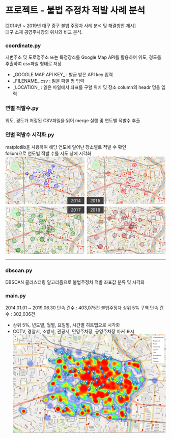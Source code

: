 # 프로젝트 - 불법 주정차 적발 사례 분석 
[2014년 ~ 2019년 대구 중구 불법 주정차 사례 분석 및 해결방안 제시]  
대구 소재 공영주차장의 위치와 비교 분석.    

### coordinate.py  
지번주소 및 도로명주소 또는 특정장소를 Google Map API를 활용하여 위도, 경도를 추출하여 csv파일 형태로 저장
- \_GOOGLE MAP API KEY_ : 발급 받은 API key 입력
- \_FILENAME_.csv : 읽을 파일 명 입력 
- \_LOCATION_ : 읽은 파일에서 좌표를 구할 위치 및 장소 column의 headr 명을 입력  

### 연별 적발수.py 
위도, 경도가 저장된 CSV파일을 읽어 merge 실행 및 연도별 적발수 추출  

### 연별 적발수 시각화.py
matplotlib을 사용하여 해당 연도에 일어난 장소별로 적발 수 확인  
folium으로 연도별 적발 수를 지도 상에 시각화   
![연별 적발수 시각화](./img/visual_year.png)

----

### dbscan.py
DBSCAN 클러스터링 알고리즘으로 불법주정차 적발 좌표값 분류 및 시각화

### main.py
2014.01.01 ~ 2019.06.30 단속 건수 : 403,075건
불법주정차 상위 5% 구역 단속 건수 : 302,036건

- 상위 5%, 년도별, 월별, 요일별, 시간별 히트맵으로 시각화
- CCTV, 경찰서, 소방서, 관공서, 민영주차장, 공영주차장 마커 표시  
![결과 화면](./img/result.png)
